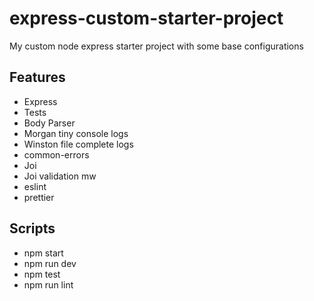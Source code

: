 # express-custom-starter-project

My custom node express starter project with some base configurations

## Features

- Express
- Tests
- Body Parser
- Morgan tiny console logs
- Winston file complete logs
- common-errors
- Joi
- Joi validation mw
- eslint
- prettier

## Scripts

- npm start
- npm run dev
- npm test
- npm run lint
